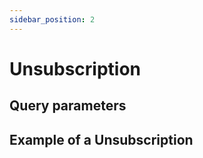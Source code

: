 ```yaml
---
sidebar_position: 2
---
```


# Unsubscription

## Query parameters

## Example of a Unsubscription

```
```